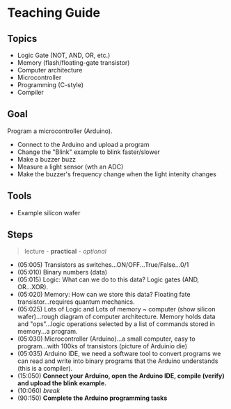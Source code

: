 # Teaching Guide

## Topics
- Logic Gate (NOT, AND, OR, etc.)
- Memory (flash/floating-gate transistor)
- Computer architecture
- Microcontroller
- Programming (C-style)
- Compiler

## Goal
Program a microcontroller (Arduino).
- Connect to the Arduino and upload a program
- Change the "Blink" example to blink faster/slower
- Make a buzzer buzz
- Measure a light sensor (wth an ADC)
- Make the buzzer's frequency change when the light intenity changes

## Tools
- Example silicon wafer

## Steps
> lecture - **practical** - *optional*

- (05:005) Transistors as switches...ON/OFF...True/False...0/1
- (05:010) Binary numbers (data)
- (05:015) Logic: What can we do to this data? Logic gates (AND, OR...XOR).
- (05:020) Memory: How can we store this data? Floating fate transistor...requires quantum mechanics.
- (05:025) Lots of Logic and Lots of memory ~ computer (show silicon wafer)...rough diagram of computer architecture. Memory holds data and "ops"...logic operations selected by a list of commands stored in memory...a program.
- (05:030) Microcontroller (Arduino)...a small computer, easy to program...with 100ks of transistors (picture of Arduinio die)
- (05:035) Arduino IDE, we need a software tool to convert programs we can read and write into binary programs that the Arduino understands (this is a compiler).
- (15:050) **Connect your Arduino, open the Arduino IDE, compile (verify) and upload the blink example.**
- (10:060) *break*
- (90:150) **Complete the Arduino programming tasks**